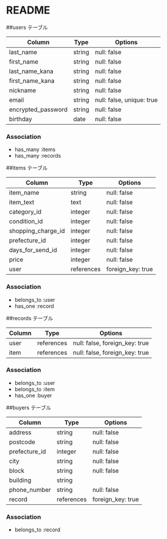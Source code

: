 # README

##users テーブル

|Column            |Type  |Options                  |
|------------------|------|-------------------------|
|last_name         |string|null: false              |
|first_name        |string|null: false              |
|last_name_kana    |string|null: false              |
first_name_kana    |string|null: false              |
|nickname          |string|null: false              |
|email             |string|null: false, unique: true|
|encrypted_password|string|null: false              |
|birthday          |date  |null: false              |

### Association

- has_many :items
- has_many :records


##items テーブル

|Column            |Type      |Options          |
|------------------|----------|-----------------|
|item_name         |string    |null: false      | 
|item_text         |text      |null: false      |
|category_id       |integer   |null: false      |
|condition_id      |integer   |null: false      |
|shopping_charge_id|integer   |null: false      |
|prefecture_id     |integer   |null: false      |
|days_for_send_id  |integer   |null: false      |
|price             |integer   |null: false      |
|user              |references|foreign_key: true|

### Association

- belongs_to :user
- has_one :record

##records テーブル

|Column|Type      |Options                        |
|------|----------|-------------------------------|
|user  |references|null: false, foreign_key: true |
|item  |references|null: false, foreign_key: true |

### Association

- belongs_to :user
- belongs_to :item
- has_one :buyer


##buyers テーブル

|Column        |Type      |Options          |
|--------------|----------|-----------------|
|address       |string    |null: false      |
|postcode      |string    |null: false      |
|prefecture_id |integer   |null: false      |
|city          |string    |null: false      |
|block         |string    |null: false      |
|building      |string    |                 |
|phone_number  |string    |null: false      |
|record        |references|foreign_key: true|

### Association

- belongs_to :record